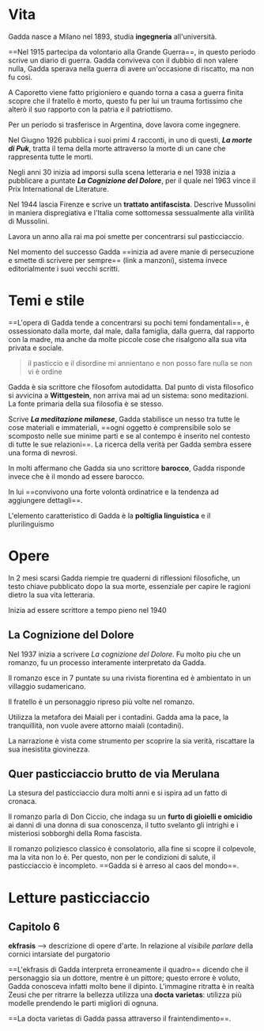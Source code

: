 # Vita
Gadda nasce a Milano nel 1893, studia **ingegneria** all'università.

==Nel 1915 partecipa da volontario alla Grande Guerra==, in questo periodo scrive un diario di guerra.
Gadda conviveva con il dubbio di non valere nulla, Gadda sperava nella guerra di avere un'occasione di riscatto, ma non fu così.

A Caporetto viene fatto prigioniero e quando torna a casa a guerra finita scopre che il fratello è morto, questo fu per lui un trauma fortissimo che alterò il suo rapporto con la patria e il patriottismo.

Per un periodo si trasferisce in Argentina, dove lavora come ingegnere.

Nel Giugno 1926 pubblica i suoi primi 4 racconti, in uno di questi, _**La morte di Puk**_, tratta il tema della morte attraverso la morte di un cane che rappresenta tutte le morti.

Negli anni 30 inizia ad imporsi sulla scena letteraria e nel 1938 inizia a pubblicare a puntate _**La Cognizione del Dolore**_, per il quale nel 1963 vince il Prix International de Literature.

Nel 1944 lascia Firenze e scrive un **trattato antifascista**. Descrive Mussolini in maniera dispregiativa e l'Italia come sottomessa sessualmente alla virilità di Mussolini.

Lavora un anno alla rai ma poi smette per concentrarsi sul pasticciaccio.

Nel momento del successo Gadda ==inizia ad avere manie di persecuzione e smette di scrivere per sempre== (link a manzoni), sistema invece editorialmente i suoi vecchi scritti.

# Temi e stile
==L'opera di Gadda tende a concentrarsi su pochi temi fondamentali==, è ossessionato dalla morte, dal male, dalla famiglia, dalla guerra, dal rapporto con la madre, ma anche da molte piccole cose che risalgono alla sua vita privata e sociale.

> il pasticcio e il disordine mi annientano e non posso fare nulla se non vi è ordine

Gadda è sia scrittore che filosofom autodidatta.
Dal punto di vista filosofico si avvicina a **Wittgestein**, non arriva mai ad un sistema: sono meditazioni.
La fonte primaria della sua filosofia è se stesso.

Scrive _**La meditazione milanese**_, Gadda stabilisce un nesso tra tutte le cose materiali e immateriali, ==ogni oggetto è comprensibile solo se scomposto nelle sue minime parti e se al contempo è inserito nel contesto di tutte le sue relazioni==.
La ricerca della verità per Gadda sembra essere una forma di nevrosi.

In molti affermano che Gadda sia uno scrittore **barocco**, Gadda risponde invece che è il mondo ad essere barocco.

In lui ==convivono una forte volontà ordinatrice e la tendenza ad aggiungere dettagli==.

L'elemento caratteristico di Gadda è la **poltiglia linguistica** e il plurilinguismo

# Opere
In 2 mesi scarsi Gadda riempie tre quaderni di riflessioni filosofiche, un testo chiave pubblicato dopo la sua morte, essenziale per capire le ragioni dietro la sua vita letteraria.

Inizia ad essere scrittore a tempo pieno nel 1940

## La Cognizione del Dolore
Nel 1937 inizia a scrivere _La cognizione del Dolore_. Fu molto piu che un romanzo, fu un processo interamente interpretato da Gadda.

Il romanzo esce in 7 puntate su una rivista fiorentina ed è ambientato in un villaggio sudamericano.

Il fratello è un personaggio ripreso più volte nel romanzo.

Utilizza la metafora dei Maiali per i contadini. Gadda ama la pace, la tranquillità, non vuole avere attorno maiali (contadini).

La narrazione è vista come strumento per scoprire la sia verità, riscattare la sua inesistita giovinezza.

## Quer pasticciaccio brutto de via Merulana
La stesura del pasticciaccio dura molti anni e si ispira ad un fatto di cronaca.

Il romanzo parla di Don Ciccio, che indaga su un **furto di gioielli e omicidio** ai danni di una donna di sua conoscenza, il tutto svelanto gli intrighi e i misteriosi sobborghi della Roma fascista.


Il romanzo poliziesco classico è consolatorio, alla fine si scopre il colpevole, ma la vita non lo è. Per questo, non per le condizioni di salute, il pasticciaccio è incompleto.
==Gadda si è arreso al caos del mondo==.

# Letture pasticciaccio
## Capitolo 6
**ekfrasis** --> descrizione di opere d'arte. In relazione al *visibile parlare* della cornici intarsiate del purgatorio

==L'ekfrasis di Gadda interpreta erroneamente il quadro== dicendo che il personaggio sia un dottore, mentre è un pittore; questo errore è voluto, Gadda conosceva infatti molto bene il dipinto.
L'immagine ritratta è in realtà Zeusi che per ritrarre la bellezza utilizza una **docta varietas**: utilizza più modelle prendendo le parti migliori di ognuna.

==La docta varietas di Gadda passa attraverso il fraintendimento==.